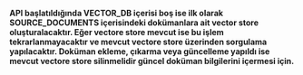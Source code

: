 **API başlatıldığında VECTOR_DB içerisi boş ise ilk olarak SOURCE_DOCUMENTS içerisindeki dokümanlara ait vector store oluşturalacaktır. Eğer vectore store mevcut ise bu işlem tekrarlanmayacaktır ve mevcut vectore store üzerinden sorgulama yapılacaktır. Doküman ekleme, çıkarma veya güncelleme yapıldı ise mevcut vectore store silinmelidir güncel doküman bilgilerini içermesi için.**
